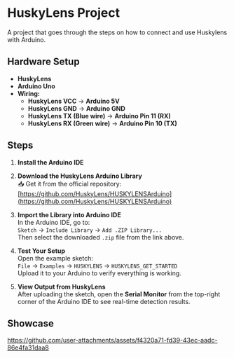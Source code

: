 # HuskyLens Project

A project that goes through the steps on how to connect and use Huskylens with Arduino.

## Hardware Setup

- **HuskyLens**
- **Arduino Uno**
- **Wiring:**
  - **HuskyLens VCC** → **Arduino 5V**
  - **HuskyLens GND** → **Arduino GND**
  - **HuskyLens TX (Blue wire)** → **Arduino Pin 11 (RX)**
  - **HuskyLens RX (Green wire)** → **Arduino Pin 10 (TX)**

## Steps

1. **Install the Arduino IDE**  

2. **Download the HuskyLens Arduino Library**  
   📥 Get it from the official repository:  
   [https://github.com/HuskyLens/HUSKYLENSArduino](https://github.com/HuskyLens/HUSKYLENSArduino)

3. **Import the Library into Arduino IDE**  
   In the Arduino IDE, go to:  
   `Sketch` → `Include Library` → `Add .ZIP Library...`  
   Then select the downloaded `.zip` file from the link above.

4. **Test Your Setup**  
   Open the example sketch:  
   `File` → `Examples` → `HUSKYLENS` → `HUSKYLENS_GET_STARTED`  
   Upload it to your Arduino to verify everything is working.

5. **View Output from HuskyLens**  
   After uploading the sketch, open the **Serial Monitor** from the top-right corner of the Arduino IDE to see real-time detection results.


## Showcase
https://github.com/user-attachments/assets/f4320a71-fd39-43ec-aadc-86e4fa31daa8
